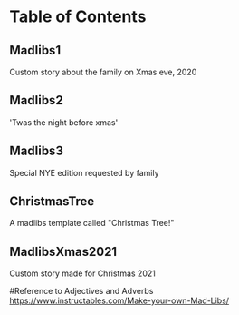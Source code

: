 # Table of Contents

## Madlibs1
Custom story about the family on Xmas eve, 2020

## Madlibs2
'Twas the night before xmas'

## Madlibs3
Special NYE edition requested by family

## ChristmasTree
A madlibs template called "Christmas Tree!"

## MadlibsXmas2021
Custom story made for Christmas 2021

#Reference to Adjectives and Adverbs
https://www.instructables.com/Make-your-own-Mad-Libs/